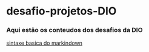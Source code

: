 # desafio-projetos-DIO
### Aqui estão os conteudos dos desafios da DIO
[sintaxe basica do markindown](markindown.org/)

